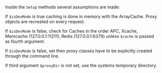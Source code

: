 Inside the `Setup` methods several assumptions are made:

If `$isDevMode` is true caching is done in memory with the ArrayCache. Proxy objects are recreated on every request.

If `$isDevMode` is false, check for Caches in the order APC, Xcache, Memcache (127.0.0.1:11211), Redis (127.0.0.1:6379) unless `$cache` is passed as fourth argument.

If `$isDevMode` is false, set then proxy classes have to be explicitly created through the command line.

If third argument `$proxyDir` is not set, use the systems temporary directory.
